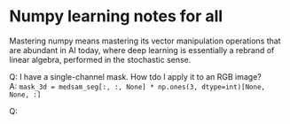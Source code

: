 # Numpy learning notes for all

Mastering numpy means mastering its vector manipulation operations that are abundant in AI today, where deep learning is essentially a rebrand of linear algebra, performed in the stochastic sense.

Q: I have a single-channel mask. How tdo I apply it to an RGB image?  
A: `mask_3d = medsam_seg[:, :, None] * np.ones(3, dtype=int)[None, None, :]`

Q: 
